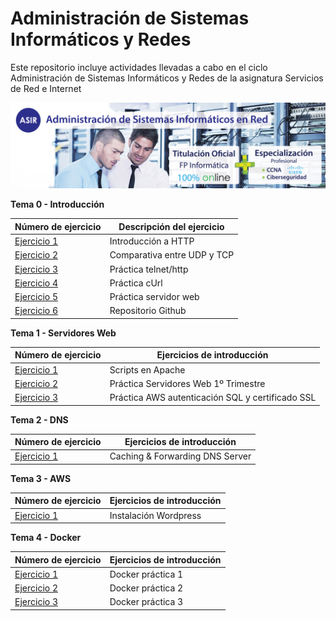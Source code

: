 # Administración de Sistemas Informáticos y Redes
Este repositorio incluye actividades llevadas a cabo en el ciclo Administración de Sistemas Informáticos y Redes de la asignatura Servicios de Red e Internet

![](img/banner-web-ASIR.jpg)

**Tema 0 - Introducción**

| Número de ejercicio | Descripción del ejercicio |
| --- | --- |
| [Ejercicio 1](Tema0/Ejercicio1.md) | Introducción a HTTP |
| [Ejercicio 2](Tema0/Ejercicio2.md) | Comparativa entre UDP y TCP |
| [Ejercicio 3](Tema0/Ejercicio3.md) | Práctica telnet/http |
| [Ejercicio 4](Tema0/Ejercicio4.md) | Práctica cUrl |
| [Ejercicio 5](Tema0/Ejercicio5.md) | Práctica servidor web |
| [Ejercicio 6](/README.md) | Repositorio Github |

**Tema 1 - Servidores Web**

| Número de ejercicio | Ejercicios de introducción |
| --- | --- |
| [Ejercicio 1](Tema1/scripts.md) | Scripts en Apache |
| [Ejercicio 2](Tema1/trabajo1trimestre.md) | Práctica Servidores Web 1º Trimestre |
| [Ejercicio 3](Tema1/aws_sql_ssl.md) | Práctica AWS autenticación SQL y certificado SSL|

**Tema 2 - DNS**

| Número de ejercicio | Ejercicios de introducción |
| --- | --- |
| [Ejercicio 1](Tema2/dns.md) | Caching & Forwarding DNS Server |

**Tema 3 - AWS**

| Número de ejercicio | Ejercicios de introducción |
| --- | --- |
| [Ejercicio 1](Tema2/aws.md) | Instalación Wordpress |

**Tema 4 - Docker**

| Número de ejercicio | Ejercicios de introducción |
| --- | --- |
| [Ejercicio 1](Tema3/docker1.md) | Docker práctica 1 |
| [Ejercicio 2](Tema3/docker2.md) | Docker práctica 2 |
| [Ejercicio 3](Tema3/docker3.md) | Docker práctica 3 |
